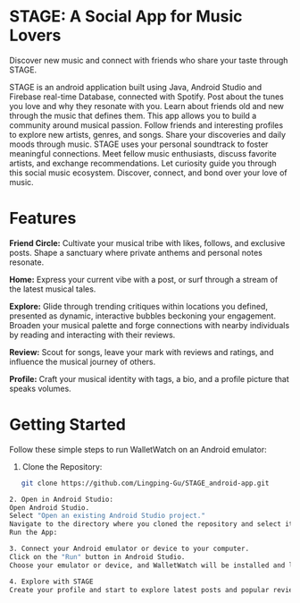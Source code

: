 # STAGE: A Social App for Music Lovers
Discover new music and connect with friends who share your taste through STAGE.

STAGE is an android application built using Java, Android Studio and Firebase real-time Database, connected with Spotify. Post about the tunes you love and why they resonate with you. Learn about friends old and new through the music that defines them. This app allows you to build a community around musical passion. Follow friends and interesting profiles to explore new artists, genres, and songs. Share your discoveries and daily moods through music. STAGE uses your personal soundtrack to foster meaningful connections. Meet fellow music
enthusiasts, discuss favorite artists, and exchange recommendations. Let curiosity guide you through this social music ecosystem. Discover, connect, and bond over your love of music.

# Features
**Friend Circle:** Cultivate your musical tribe with likes, follows, and exclusive posts. Shape a sanctuary where private anthems and personal notes resonate.

**Home:** Express your current vibe with a post, or surf through a stream of the latest musical tales.

**Explore:** Glide through trending critiques within locations you defined, presented as dynamic, interactive bubbles beckoning your engagement. Broaden your musical palette and forge connections with nearby individuals by reading and interacting with their reviews.

**Review:** Scout for songs, leave your mark with reviews and ratings, and influence the musical journey of others.

**Profile:** Craft your musical identity with tags, a bio, and a profile picture that speaks volumes.

# Getting Started
Follow these simple steps to run WalletWatch on an Android emulator:

1. Clone the Repository:
```bash
   git clone https://github.com/Lingping-Gu/STAGE_android-app.git

2. Open in Android Studio:
Open Android Studio.
Select "Open an existing Android Studio project."
Navigate to the directory where you cloned the repository and select it.
Run the App:

3. Connect your Android emulator or device to your computer.
Click on the "Run" button in Android Studio.
Choose your emulator or device, and WalletWatch will be installed and launched.

4. Explore with STAGE
Create your profile and start to explore latest posts and popular reviews around you.
